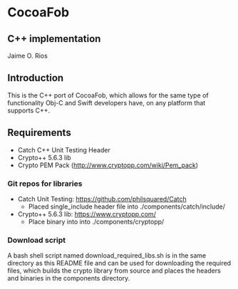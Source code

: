 # CocoaFob

## C++ implementation
Jaime O. Rios


## Introduction
This is the C++ port of CocoaFob, which allows for the same type of functionality Obj-C and Swift developers have, on any platform that supports C++.

## Requirements
* Catch C++ Unit Testing Header
* Crypto++ 5.6.3 lib 
* Crypto PEM Pack (http://www.cryptopp.com/wiki/Pem_pack)

### Git repos for libraries
* Catch Unit Testing: https://github.com/philsquared/Catch
   * Placed single_include header file into ./components/catch/include/
* Crypto++ 5.6.3 lib: https://www.cryptopp.com/
   * Place binary into into ./components/cryptopp/

### Download script
A bash shell script named download_required_libs.sh is in the same directory as this README file and can be used for downloading the required files, which builds the crypto library from source and places the headers and binaries in the components directory.